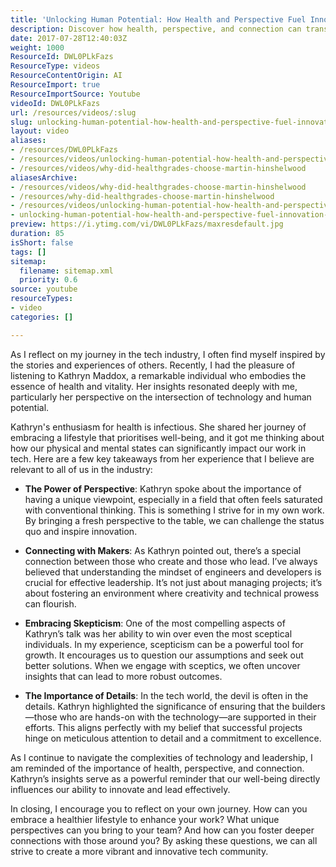 ```yaml
---
title: 'Unlocking Human Potential: How Health and Perspective Fuel Innovation in Tech'
description: Discover how health, perspective, and connection can transform your tech journey. Explore insights from Kathryn Maddox to inspire innovation and well-being!
date: 2017-07-28T12:40:03Z
weight: 1000
ResourceId: DWL0PLkFazs
ResourceType: videos
ResourceContentOrigin: AI
ResourceImport: true
ResourceImportSource: Youtube
videoId: DWL0PLkFazs
url: /resources/videos/:slug
slug: unlocking-human-potential-how-health-and-perspective-fuel-innovation-in-tech
layout: video
aliases:
- /resources/DWL0PLkFazs
- /resources/videos/unlocking-human-potential-how-health-and-perspective-fuel-innovation-in-tech
- /resources/videos/why-did-healthgrades-choose-martin-hinshelwood
aliasesArchive:
- /resources/videos/why-did-healthgrades-choose-martin-hinshelwood
- /resources/why-did-healthgrades-choose-martin-hinshelwood
- /resources/videos/unlocking-human-potential-how-health-and-perspective-fuel-innovation-in-tech
- unlocking-human-potential-how-health-and-perspective-fuel-innovation-in-tech
preview: https://i.ytimg.com/vi/DWL0PLkFazs/maxresdefault.jpg
duration: 85
isShort: false
tags: []
sitemap:
  filename: sitemap.xml
  priority: 0.6
source: youtube
resourceTypes:
- video
categories: []

---
```

As I reflect on my journey in the tech industry, I often find myself inspired by the stories and experiences of others. Recently, I had the pleasure of listening to Kathryn Maddox, a remarkable individual who embodies the essence of health and vitality. Her insights resonated deeply with me, particularly her perspective on the intersection of technology and human potential.

Kathryn's enthusiasm for health is infectious. She shared her journey of embracing a lifestyle that prioritises well-being, and it got me thinking about how our physical and mental states can significantly impact our work in tech. Here are a few key takeaways from her experience that I believe are relevant to all of us in the industry:

- **The Power of Perspective**: Kathryn spoke about the importance of having a unique viewpoint, especially in a field that often feels saturated with conventional thinking. This is something I strive for in my own work. By bringing a fresh perspective to the table, we can challenge the status quo and inspire innovation.

- **Connecting with Makers**: As Kathryn pointed out, there’s a special connection between those who create and those who lead. I’ve always believed that understanding the mindset of engineers and developers is crucial for effective leadership. It’s not just about managing projects; it’s about fostering an environment where creativity and technical prowess can flourish.

- **Embracing Skepticism**: One of the most compelling aspects of Kathryn’s talk was her ability to win over even the most sceptical individuals. In my experience, scepticism can be a powerful tool for growth. It encourages us to question our assumptions and seek out better solutions. When we engage with sceptics, we often uncover insights that can lead to more robust outcomes.

- **The Importance of Details**: In the tech world, the devil is often in the details. Kathryn highlighted the significance of ensuring that the builders—those who are hands-on with the technology—are supported in their efforts. This aligns perfectly with my belief that successful projects hinge on meticulous attention to detail and a commitment to excellence.

As I continue to navigate the complexities of technology and leadership, I am reminded of the importance of health, perspective, and connection. Kathryn’s insights serve as a powerful reminder that our well-being directly influences our ability to innovate and lead effectively.

In closing, I encourage you to reflect on your own journey. How can you embrace a healthier lifestyle to enhance your work? What unique perspectives can you bring to your team? And how can you foster deeper connections with those around you? By asking these questions, we can all strive to create a more vibrant and innovative tech community.
